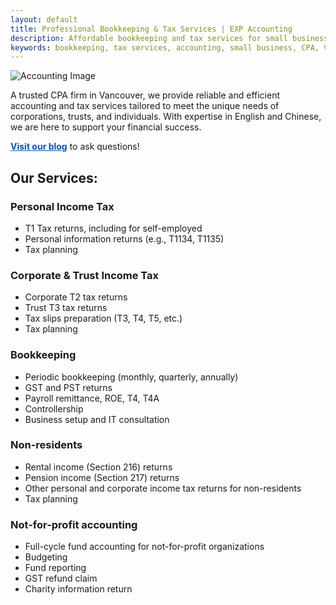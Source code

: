 ```yaml
---
layout: default
title: Professional Bookkeeping & Tax Services | EXP Accounting
description: Affordable bookkeeping and tax services for small businesses and individuals.
keywords: bookkeeping, tax services, accounting, small business, CPA, Vancouver, EXP Accounting
---
```


<!-- About Section -->
<section class="about"> <!--flex aligns children horizontally -->
    <div class="about-content">
        <img src="{{ '/assets/images/accounting.jpg' | relative_url }}" alt="Accounting Image" class="about-image">
        <p>
            A trusted CPA firm in Vancouver, we provide reliable and efficient accounting and tax services tailored to meet the unique needs of corporations, trusts, and individuals. With expertise in English and Chinese, we are here to support your financial success.
        </p>
    </div>
    <div>
        <a href="./blog.html" style="font-weight: bold; color: #0056b3; float:left">Visit our blog</a>&nbsp;to ask questions! 
    </div>
 </section>

<!-- about section has only one direct child: <div>, flex is not necessary-->
<!-- <div> has two children: img and <p>; class .about-content-> flex align them horizontally-->
<!-- Services Section -->
<section class="services">
    <h2>Our Services:</h2>
    <div class="service-list">
        <h3>Personal Income Tax</h3>
        <ul>
            <li>T1 Tax returns, including for self-employed</li>
            <li>Personal information returns (e.g., T1134, T1135)</li>
            <li>Tax planning</li>
        </ul>
        <h3>Corporate & Trust Income Tax</h3>
        <ul>
            <li>Corporate T2 tax returns</li>
            <li>Trust T3 tax returns</li>
            <li>Tax slips preparation (T3, T4, T5, etc.)</li>
            <li>Tax planning</li>
        </ul>
        <h3>Bookkeeping</h3>
        <ul>
            <li>Periodic bookkeeping (monthly, quarterly, annually)</li>
            <li>GST and PST returns</li>
            <li>Payroll remittance, ROE, T4, T4A</li>
            <li>Controllership</li>
            <li>Business setup and IT consultation</li>
        </ul>
        <h3>Non-residents</h3>
        <ul>
            <li>Rental income (Section 216) returns</li>
            <li>Pension income (Section 217) returns</li>
            <li>Other personal and corporate income tax returns for non-residents</li>
            <li>Tax planning</li>
        </ul>
        <h3>Not-for-profit accounting</h3>
        <ul>
            <li>Full-cycle fund accounting for not-for-profit organizations</li>
            <li>Budgeting</li>
            <li>Fund reporting</li>
            <li>GST refund claim</li>
            <li>Charity information return</li>
        </ul>
    </div>
</section>

<!-- Contact Section -->
<!-- Link to the external JavaScript file -->

<section id="contact-container"></section>

<script src="{{ '/scripts-index.js' | relative_url }}"></script>
<!--<section> has two children: <img> and <div>; .contact->flex align the two children side by side-->
<!--<div> has four children <h2> and three <p> -->

